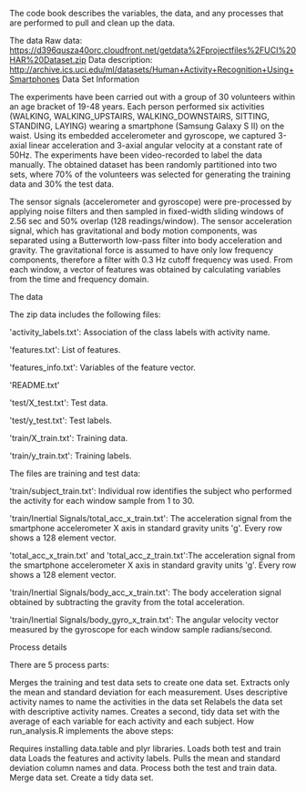 The code book describes the variables, the data, and any processes that are performed to pull and clean up the data.

The data
Raw data: https://d396qusza40orc.cloudfront.net/getdata%2Fprojectfiles%2FUCI%20HAR%20Dataset.zip
Data description: http://archive.ics.uci.edu/ml/datasets/Human+Activity+Recognition+Using+Smartphones
Data Set Information

The experiments have been carried out with a group of 30 volunteers within an age bracket of 19-48 years. Each person performed six activities (WALKING, WALKING_UPSTAIRS, WALKING_DOWNSTAIRS, SITTING, STANDING, LAYING) wearing a smartphone (Samsung Galaxy S II) on the waist. Using its embedded accelerometer and gyroscope, we captured 3-axial linear acceleration and 3-axial angular velocity at a constant rate of 50Hz. The experiments have been video-recorded to label the data manually. The obtained dataset has been randomly partitioned into two sets, where 70% of the volunteers was selected for generating the training data and 30% the test data.

The sensor signals (accelerometer and gyroscope) were pre-processed by applying noise filters and then sampled in fixed-width sliding windows of 2.56 sec and 50% overlap (128 readings/window). The sensor acceleration signal, which has gravitational and body motion components, was separated using a Butterworth low-pass filter into body acceleration and gravity. The gravitational force is assumed to have only low frequency components, therefore a filter with 0.3 Hz cutoff frequency was used. From each window, a vector of features was obtained by calculating variables from the time and frequency domain.

The data

The zip data includes the following files:

'activity_labels.txt': Association of the class labels with activity name.

'features.txt': List of features.

'features_info.txt': Variables of the feature vector.

'README.txt'

'test/X_test.txt': Test data.

'test/y_test.txt': Test labels.

'train/X_train.txt': Training data.

'train/y_train.txt': Training labels.

The files are training and test data:

'train/subject_train.txt': Individual row identifies the subject who performed the activity for each window sample from 1 to 30.

'train/Inertial Signals/total_acc_x_train.txt': The acceleration signal from the smartphone accelerometer X axis in standard gravity units 'g'. Every row shows a 128 element vector. 

'total_acc_x_train.txt' and 'total_acc_z_train.txt':The acceleration signal from the smartphone accelerometer X axis in standard gravity units 'g'. Every row shows a 128 element vector.

'train/Inertial Signals/body_acc_x_train.txt': The body acceleration signal obtained by subtracting the gravity from the total acceleration.

'train/Inertial Signals/body_gyro_x_train.txt': The angular velocity vector measured by the gyroscope for each window sample radians/second.

Process details

There are 5 process parts:

Merges the training and test data sets to create one data set.
Extracts only the mean and standard deviation for each measurement.
Uses descriptive activity names to name the activities in the data set
Relabels the data set with descriptive activity names.
Creates a second, tidy data set with the average of each variable for each activity and each subject.
How run_analysis.R implements the above steps:

Requires installing data.table and plyr libraries.
Loads both test and train data
Loads the features and activity labels.
Pulls the mean and standard deviation column names and data.
Process both the test and train data. 
Merge data set.
Create a tidy data set.
